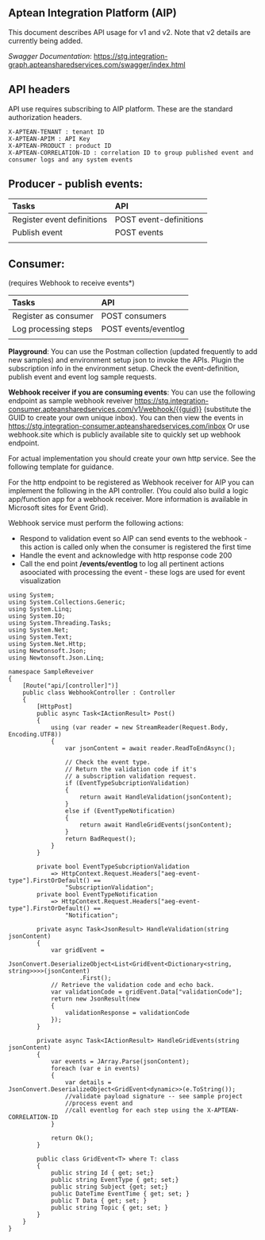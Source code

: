 ## Aptean Integration Platform (AIP)
This document describes API usage for v1 and v2. Note that v2 details are currently being added.

*Swagger Documentation*: https://stg.integration-graph.apteansharedservices.com/swagger/index.html

## API headers
API use requires subscribing to AIP platform. These are the standard authorization headers. 
```
X-APTEAN-TENANT : tenant ID
X-APTEAN-APIM : API Key
X-APTEAN-PRODUCT : product ID
X-APTEAN-CORRELATION-ID : correlation ID to group published event and consumer logs and any system events
```

## Producer - publish events:

| **Tasks**                  | **API**                |
| :------------------------- | :--------------------- |
| Register event definitions | POST event-definitions |
| Publish event              | POST events            |
|                            |                        |

## Consumer: 
(requires Webhook to receive events*)

| **Tasks**            | **API**        |
| :------------------- | :------------- |
| Register as consumer | POST consumers |
| Log processing steps | POST events/eventlog |
|                      |                |

**Playground**: You can use the Postman collection (updated frequently to add new samples) and environment setup json to invoke the APIs. Plugin the subscription info in the environment setup.
Check the event-definition, publish event and event log sample requests.

**Webhook receiver if you are consuming events**:
You can use the following endpoint as sample webhook reveiver https://stg.integration-consumer.apteansharedservices.com/v1/webhook/{{guid}} 
(substitute the GUID to create your own unique inbox). You can then view the events in https://stg.integration-consumer.apteansharedservices.com/inbox
Or use webhook.site which is publicly available site to quickly set up webhook endpoint.

For actual implementation you should create your own http service. See the following template for guidance.

For the http endpoint to be registered as Webhook receiver for AIP you can implement the following in the API controller. (You could also build a logic app/function app for a webhook receiver. More information is available in Microsoft sites for Event Grid).

Webhook service must perform the following actions:
- Respond to validation event so AIP can send events to the webhook - this action is called only when the consumer is registered the first time
- Handle the event and acknowledge with http response code 200
- Call the end point **/events/eventlog** to log all pertinent actions asoociated with processing the event - these logs are used for event visualization

```
using System;
using System.Collections.Generic;
using System.Linq;
using System.IO;
using System.Threading.Tasks;
using System.Net;
using System.Text;
using System.Net.Http;
using Newtonsoft.Json;
using Newtonsoft.Json.Linq;

namespace SampleReveiver
{
    [Route("api/[controller]")]
    public class WebhookController : Controller
    {
        [HttpPost]
        public async Task<IActionResult> Post()
        {
            using (var reader = new StreamReader(Request.Body, Encoding.UTF8))
            {
                var jsonContent = await reader.ReadToEndAsync();

                // Check the event type.
                // Return the validation code if it's 
                // a subscription validation request. 
                if (EventTypeSubcriptionValidation)
                {
                    return await HandleValidation(jsonContent);
                }
                else if (EventTypeNotification)
                {
                    return await HandleGridEvents(jsonContent);
                }            
                return BadRequest();                
            }
        }

        private bool EventTypeSubcriptionValidation
            => HttpContext.Request.Headers["aeg-event-type"].FirstOrDefault() ==
                "SubscriptionValidation";
        private bool EventTypeNotification
            => HttpContext.Request.Headers["aeg-event-type"].FirstOrDefault() ==
                "Notification";

        private async Task<JsonResult> HandleValidation(string jsonContent)
        {
            var gridEvent =
                JsonConvert.DeserializeObject<List<GridEvent<Dictionary<string, string>>>>(jsonContent)
                    .First();
            // Retrieve the validation code and echo back.
            var validationCode = gridEvent.Data["validationCode"];
            return new JsonResult(new
            {
                validationResponse = validationCode
            });
        }

        private async Task<IActionResult> HandleGridEvents(string jsonContent)
        {
            var events = JArray.Parse(jsonContent);
            foreach (var e in events)
            {
                var details = JsonConvert.DeserializeObject<GridEvent<dynamic>>(e.ToString());
                //validate payload signature -- see sample project
                //process event and
                //call eventlog for each step using the X-APTEAN-CORRELATION-ID
            }

            return Ok();
        }

        public class GridEvent<T> where T: class
        {
            public string Id { get; set;}
            public string EventType { get; set;}
            public string Subject {get; set;}
            public DateTime EventTime { get; set; } 
            public T Data { get; set; } 
            public string Topic { get; set; }
        }
    }
}
```
